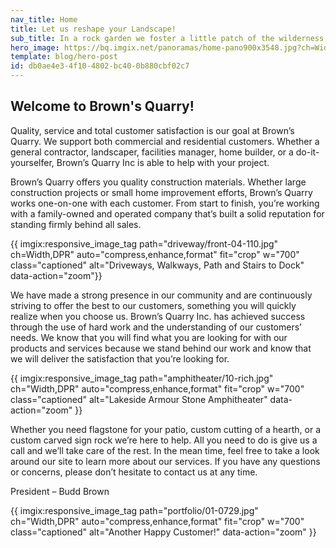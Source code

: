 ```yaml
---
nav_title: Home
title: Let us reshape your Landscape!
sub_title: In a rock garden we foster a little patch of the wilderness that stands to us for freedom.
hero_image: https://bq.imgix.net/panoramas/home-pano900x3548.jpg?ch=Width,DPR&auto=compress,enhance,format&fit=crop&w=1400&h=700
template: blog/hero-post
id: db0ae4e3-4f10-4802-bc40-0b880cbf02c7
---
```

<h2>Welcome to Brown's Quarry!</h2>
<p>Quality, service and total customer satisfaction is our goal at Brown’s Quarry. We support both commercial and residential customers. Whether a general contractor, landscaper, facilities manager, home builder, or a do-it-yourselfer, Brown’s Quarry Inc is able to help with your project.</p>
<p>Brown’s Quarry offers you quality construction materials. Whether large construction projects or small home improvement efforts, Brown’s Quarry works one-on-one with each customer. From start to finish, you’re working with a family-owned and operated company that’s built a solid reputation for standing firmly behind all sales.</p>
{{ imgix:responsive_image_tag path="driveway/front-04-110.jpg" ch=Width,DPR" auto="compress,enhance,format" fit="crop" w="700" class="captioned" alt="Driveways, Walkways, Path and Stairs to Dock" data-action="zoom"}}
<p>We have made a strong presence in our community and are continuously striving to offer the best to our customers, something you will quickly realize when you choose us. Brown’s Quarry Inc. has achieved success through the use of hard work and the understanding of our customers’ needs. We know that you will find what you are looking for with our products and services because we stand behind our work and know that we will deliver the satisfaction that you’re looking for.</p>
<p>
{{ imgix:responsive_image_tag path="amphitheater/10-rich.jpg" ch="Width,DPR" auto="compress,enhance,format" fit="crop" w="700" class="captioned" alt="Lakeside Armour Stone Amphitheater" data-action="zoom" }}
</p>
<p>Whether you need flagstone for your patio, custom cutting of a hearth, or a custom carved sign rock we’re here to help. All you need to do is give us a call and we’ll take care of the rest. In the mean time, feel free to take a look around our site to learn more about our services. If you have any questions or concerns, please don’t hesitate to contact us at any time.</p>
<p>President – Budd Brown</p>
<p>
{{ imgix:responsive_image_tag path="portfolio/01-0729.jpg" ch="Width,DPR" auto="compress,enhance,format" fit="crop" w="700" class="captioned" alt="Another Happy Customer!" data-action="zoom" }}
</p>
